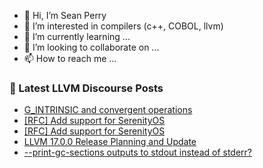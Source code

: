 - 👋 Hi, I’m Sean Perry
- 👀 I’m interested in compilers (c++, COBOL, llvm)
- 🌱 I’m currently learning ...
- 💞️ I’m looking to collaborate on ...
- 📫 How to reach me ...

<!---
s66perry/s66perry is a ✨ special ✨ repository because its `README.md` (this file) appears on your GitHub profile.
You can click the Preview link to take a look at your changes.
--->
### 📕 Latest LLVM Discourse Posts

<!-- DISCOURSE-LLVM:START -->
- [G_INTRINSIC and convergent operations](https://discourse.llvm.org/t/g-intrinsic-and-convergent-operations/71768#post_1)
- [[RFC] Add support for SerenityOS](https://discourse.llvm.org/t/rfc-add-support-for-serenityos/71641#post_6)
- [[RFC] Add support for SerenityOS](https://discourse.llvm.org/t/rfc-add-support-for-serenityos/71641#post_5)
- [LLVM 17.0.0 Release Planning and Update](https://discourse.llvm.org/t/llvm-17-0-0-release-planning-and-update/71762#post_1)
- [--print-gc-sections outputs to stdout instead of stderr?](https://discourse.llvm.org/t/print-gc-sections-outputs-to-stdout-instead-of-stderr/71761#post_1)
<!-- DISCOURSE-LLVM:END -->
